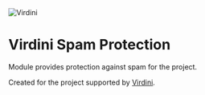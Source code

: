 <img alt="Virdini" src="https://info.virdini.com/img/schema/default.jpg">

# Virdini Spam Protection

Module provides protection against spam for the project.

Created for the project supported by [Virdini][virdini.com].

[virdini.com]: https://virdini.com
